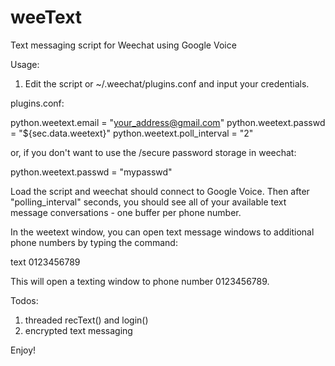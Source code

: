 weeText
=======

Text messaging script for Weechat using Google Voice

Usage:
1) Edit the script or ~/.weechat/plugins.conf and input
your credentials.

plugins.conf:

python.weetext.email = "your_address@gmail.com"
python.weetext.passwd = "${sec.data.weetext}"
python.weetext.poll_interval = "2"

or, if you don't want to use the /secure password storage
in weechat:

python.weetext.passwd = "mypasswd"

Load the script and weechat should connect to Google Voice.
Then after "polling_interval" seconds, you should see
all of your available text message conversations - one
buffer per phone number.

In the weetext window, you can open text message windows
to additional phone numbers by typing the command:

text 0123456789

This will open a texting window to phone number 0123456789.

Todos:
1. threaded recText() and login()
2. encrypted text messaging

Enjoy!
